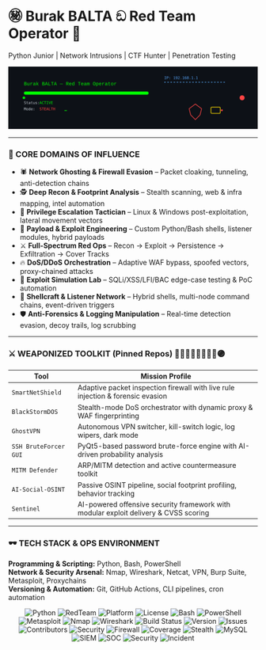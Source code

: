 # ㊙ Burak BALTA ඞ Red Team Operator 🥋
Python Junior | Network Intrusions | CTF Hunter | Penetration Testing

![Animated Header](./header.svg)

--- 
### 🧠 CORE DOMAINS OF INFLUENCE
- 🕷️ **Network Ghosting & Firewall Evasion** – Packet cloaking, tunneling, anti-detection chains  
- 🕵️ **Deep Recon & Footprint Analysis** – Stealth scanning, web & infra mapping, intel automation  
- 🚪 **Privilege Escalation Tactician** – Linux & Windows post-exploitation, lateral movement vectors  
- 🧰 **Payload & Exploit Engineering** – Custom Python/Bash shells, listener modules, hybrid payloads  
- ⚔️ **Full-Spectrum Red Ops** – Recon → Exploit → Persistence → Exfiltration → Cover Tracks  
- 🔥 **DoS/DDoS Orchestration** – Adaptive WAF bypass, spoofed vectors, proxy-chained attacks  
- 🧪 **Exploit Simulation Lab** – SQLi/XSS/LFI/BAC edge-case testing & PoC automation  
- 🐚 **Shellcraft & Listener Network** – Hybrid shells, multi-node command chains, event-driven triggers  
- 🛡️ **Anti-Forensics & Logging Manipulation** – Real-time detection evasion, decoy trails, log scrubbing  

---

### ⚔️ WEAPONIZED TOOLKIT (Pinned Repos) 🔵🤞🏻🔴🤌🏻🫴🏻🟣

| Tool | Mission Profile |
|------|----------------|
| `SmartNetShield` | Adaptive packet inspection firewall with live rule injection & forensic evasion |
| `BlackStormDOS` | Stealth-mode DoS orchestrator with dynamic proxy & WAF fingerprinting |
| `GhostVPN` | Autonomous VPN switcher, kill-switch logic, log wipers, dark mode |
| `SSH BruteForcer GUI` | PyQt5-based password brute-force engine with AI-driven probability analysis |
| `MITM Defender` | ARP/MITM detection and active countermeasure toolkit |
| `AI-Social-OSINT` | Passive OSINT pipeline, social footprint profiling, behavior tracking |
| `Sentinel` | AI-powered offensive security framework with modular exploit delivery & CVSS scoring |

---

### 🕶️ TECH STACK & OPS ENVIRONMENT

**Programming & Scripting:** Python, Bash, PowerShell  
**Network & Security Arsenal:** Nmap, Wireshark, Netcat, VPN, Burp Suite, Metasploit, Proxychains  
**Versioning & Automation:** Git, GitHub Actions, CLI pipelines, cron automation 

<div align="center">

![Python](https://img.shields.io/badge/python-3.10-blue?logo=python&style=flat)
![RedTeam](https://img.shields.io/badge/type-red--team-critical?style=flat)
![Platform](https://img.shields.io/badge/platform-linux%20%7C%20windows-informational?style=flat)
![License](https://img.shields.io/badge/license-MIT-green)
![Bash](https://img.shields.io/badge/bash-4.4-555?style=flat&logo=gnu-bash)
![PowerShell](https://img.shields.io/badge/PowerShell-7.3-0078D7?style=flat&logo=powershell)
![Metasploit](https://img.shields.io/badge/Metasploit-framework-ff69b4?style=flat&logo=metasploit)
![Nmap](https://img.shields.io/badge/Nmap-network-red?style=flat&logo=nmap)
![Wireshark](https://img.shields.io/badge/Wireshark-network-0099ff?style=flat&logo=wireshark)
![Build Status](https://img.shields.io/github/actions/workflow/status/octocat/Hello-World/ci.yml?style=flat)
![Version](https://img.shields.io/badge/version-1.0.0-blue?style=flat)
![Issues](https://img.shields.io/badge/issues-open-yellow?style=flat)
![Contributors](https://img.shields.io/badge/contributors-active-brightgreen?style=flat)
![Security](https://img.shields.io/badge/security-high-red?style=flat)
![Firewall](https://img.shields.io/badge/firewall-active-green?style=flat)
![Coverage](https://img.shields.io/badge/coverage-95%25-brightgreen?style=flat)
![Stealth](https://img.shields.io/badge/stealth-activated-darkgreen?style=flat)
![MySQL](https://img.shields.io/badge/MySQL-database-4479A1?style=flat&logo=mysql)
![SIEM](https://img.shields.io/badge/SIEM-Operational-blue?style=flat)
![SOC](https://img.shields.io/badge/SOC-Active-green?style=flat)
![Security](https://img.shields.io/badge/security-monitoring-red?style=flat)
![Incident](https://img.shields.io/badge/incident-response-yellow?style=flat)

</div>
